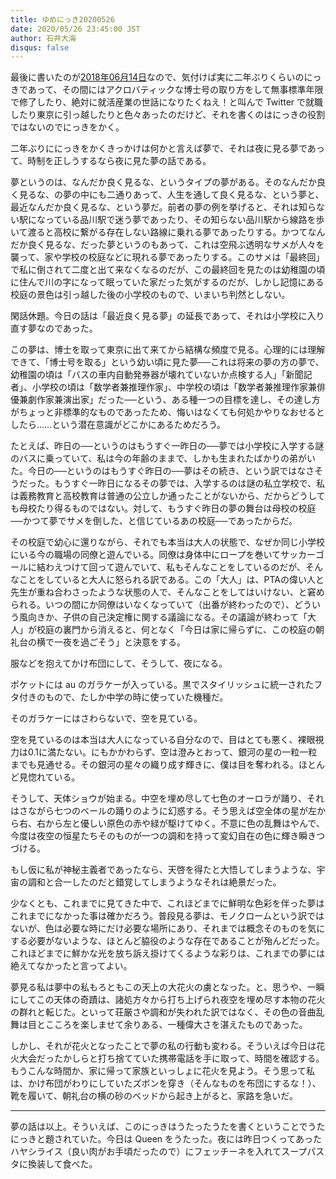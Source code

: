 ```yaml
---
title: ゆめにっき20200526
date: 2020/05/26 23:45:00 JST
author: 石井大海
disqus: false
---
```


最後に書いたのが[2018年06月14日](./20180614.html)なので、気付けば実に二年ぶりくらいのにっきであって、その間にはアクロバティックな博士号の取り方をして無事標準年限で修了したり、絶対に就活産業の世話になりたくねえ！と叫んで Twitter で就職したり東京に引っ越したりと色々あったのだけど、それを書くのはにっきの役割ではないのでにっきをかく。

二年ぶりににっきをかくきっかけは何かと言えば夢で、それは夜に見る夢であって、時制を正しうするなら夜に見た夢の話である。

夢というのは、なんだか良く見るな、というタイプの夢がある。そのなんだか良く見るな、の夢の中にも二通りあって、人生を通して良く見るな、という夢と、最近なんだか良く見るな、という夢だ。前者の夢の例を挙げると、それは知らない駅になっている品川駅で迷う夢であったり、その知らない品川駅から線路を歩いて渡ると高校に繋がる存在しない路線に乗れる夢であったりする。かつてなんだか良く見るな、だった夢というのもあって、これは空飛ぶ透明なサメが人々を襲って、家や学校の校庭などに現れる夢であったりする。このサメは「最終回」で私に倒されて二度と出て来なくなるのだが、この最終回を見たのは幼稚園の頃に住んで川の字になって眠っていた家だった気がするのだが、しかし記憶にある校庭の景色は引っ越した後の小学校のもので、いまいち判然としない。

閑話休題。今日の話は「最近良く見る夢」の延長であって、それは小学校に入り直す夢なのであった。

この夢は、博士を取って東京に出て来てから結構な頻度で見る。心理的には理解できて、「博士号を取る」という幼い頃に見た夢──これは将来の夢の方の夢で、幼稚園の頃は「バスの車内自動発券器が壊れていないか点検する人」「新聞記者」、小学校の頃は「数学者兼推理作家」、中学校の頃は「数学者兼推理作家兼俳優兼劇作家兼演出家」だった──という、ある種一つの目標を達し、その達し方がちょっと非標準的なものであったため、悔いはなくても何処かやりなおせるとしたら……という潜在意識がどこかにあるためだろう。

たとえば、昨日の──というのはもうすぐ一昨日の──夢では小学校に入学する謎のバスに乗っていて、私は今の年齢のままで、しかも生まれたばかりの弟がいた。今日の──というのはもうすぐ昨日の──夢はその続き、という訳ではなさそうだった。もうすぐ一昨日になるその夢では、入学するのは謎の私立学校で、私は義務教育と高校教育は普通の公立しか通ったことがないから、だからどうしても母校たり得るものではない。対して、もうすぐ昨日の夢の舞台は母校の校庭──かつて夢でサメを倒した、と信じているあの校庭──であったからだ。

その校庭で幼心に還りながら、それでも本当は大人の状態で、なぜか同じ小学校にいる今の職場の同僚と遊んでいる。同僚は身体中にロープを巻いてサッカーゴールに結わえつけて回って遊んでいて、私もそんなことをしているのだが、そんなことをしていると大人に怒られる訳である。この「大人」は、PTAの偉い人と先生が重ね合わさったような状態の人で、そんなことをしてはいけない、と窘められる。いつの間にか同僚はいなくなっていて（出番が終わったので）、どういう風向きか、子供の自己決定権に関する議論になる。その議論が終わって「大人」が校庭の裏門から消えると、何となく「今日は家に帰らずに、この校庭の朝礼台の横で一夜を過ごそう」と決意をする。

服などを抱えてかけ布団にして、そうして、夜になる。

ポケットには au のガラケーが入っている。黒でスタイリッシュに統一されたフタ付きのもので、たしか中学の時に使っていた機種だ。

そのガラケーにはさわらないで、空を見ている。

空を見ているのは本当は大人になっている自分なので、目はとても悪く、裸眼視力は0.1に満たない。にもかかわらず、空は澄みとおって、銀河の星の一粒一粒までも見通せる。その銀河の星々の織り成す輝きに、僕は目を奪われる。ほとんど見惚れている。

そうして、天体ショウが始まる。中空を埋め尽して七色のオーロラが踊り、それはさながら七つのベールの踊りのように幻惑する。そう思えば空全体の星が左から右、右から左と優しい原色の赤や緑が駆けてゆく。不意に色の乱舞はやんで、今度は夜空の恒星たちそのものが一つの調和を持って変幻自在の色に輝き瞬きつづける。

もし仮に私が神秘主義者であったなら、天啓を得たと大悟してしまうような、宇宙の調和と合一したのだと錯覚してしまうようなそれは絶景だった。

少なくとも、これまでに見てきた中で、これほどまでに鮮明な色彩を伴った夢はこれまでになかった事は確かだろう。普段見る夢は、モノクロームという訳ではないが、色は必要な時にだけ必要な場所にあり、それまでは概念そのものを気にする必要がないような、ほとんど脇役のような存在であることが殆んどだった。これほどまでに鮮かな光を放ち訴え掛けてくるような彩りは、これまでの夢には絶えてなかったと言ってよい。

夢見る私は夢中の私もろともこの天上の大花火の虜となった。と、思うや、一瞬にしてこの天体の奇蹟は、諸処方々から打ち上げられ夜空を埋め尽す本物の花火の群れと転じた。といって荘厳さや調和が失われた訳ではなく、その色の音曲乱舞は目とこころを楽しませて余りある、一種偉大さを湛えたものであった。

しかし、それが花火となったことで夢の私の行動も変わる。そういえば今日は花火大会だったかしらと打ち捨てていた携帯電話を手に取って、時間を確認する。もうこんな時間か、家に帰って家族といっしょに花火を見よう。そう思って私は、かけ布団がわりにしていたズボンを穿き（そんなものを布団にするな！）、靴を履いて、朝礼台の横の砂のベッドから起き上がると、家路を急いだ。

---

夢の話は以上。そういえば、このにっきはうたったうたを書くということでうたにっきと題されていた。今日は Queen をうたった。夜には昨日つくってあったハヤシライス（良い肉がお手頃だったので）にフェッチーネを入れてスープパスタに換装して食べた。